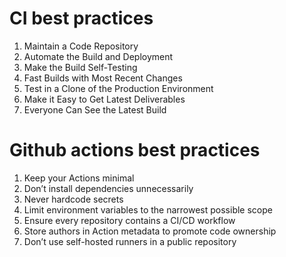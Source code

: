 # CI best practices
1. Maintain a Code Repository
2. Automate the Build and Deployment
3. Make the Build Self-Testing
4. Fast Builds with Most Recent Changes
5. Test in a Clone of the Production Environment
6. Make it Easy to Get Latest Deliverables
7. Everyone Can See the Latest Build

# Github actions best practices
1. Keep your Actions minimal
2. Don’t install dependencies unnecessarily
3. Never hardcode secrets
4. Limit environment variables to the narrowest possible scope
5. Ensure every repository contains a CI/CD workflow
6. Store authors in Action metadata to promote code ownership
7. Don’t use self-hosted runners in a public repository


